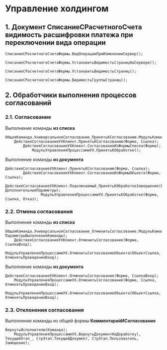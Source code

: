 # Управление холдингом

## 1. Документ СписаниеСРасчетногоСчета видимость расшифровки платежа при переключении вида операции

	СписаниеСРасчетногоСчетаФормы.ВидОперацииПриИзмененииСервер();
			СписаниеСРасчетногоСчетаФормы.УстановитьВидимостьСтраницНаСервере();
					СписаниеСРасчетногоСчетаФормы.УстановитьВидимостьСтраниц();
						СписаниеСРасчетногоСчетаФормы.ВидимостьГруппыСтраниц();

## 2. Обработчики выполнения процессов согласований

### 2.1. Согласование 

Выполнение команды __из списка__

	ОбщаяКоманда.УниверсальноеСогласование_ПринятьКСогласованию.МодульКоманды.ОбработкаКоманды();
		ДействияСогласованиеУХКлиент.ПринятьКСогласованию(Форма, Ссылка);
			ДействияСогласованиеУХКлиент.СогласованиеИзФормыСписка(Форма);
				МодульУправленияПроцессамиУХ.ПринятьКОбработке();

Выполнение команды __из документа__

	ДействияСогласованиеУХКлиент.ПринятьКСогласованию(Форма, Ссылка);
			ДействияСогласованиеУХКлиент.СогласованиеИзФормыОбъекта(Форма, Ссылка);
				ДействияСогласованиеУХКлиент.Подключаемый_ПринятьКОбработкеЗавершение(РезультатВопроса, ДополнительныеПараметры);
					МодульУправленияПроцессамиУХ.ПринятьКОбработке(Форма, Ссылка, Отказ);

### 2.2. Отмена согласования

Выполнение команды __из списка__

	ОбщаяКоманда.УниверсальноеСогласование_ОтменитьСогласование.МодульКоманды.ОбработкаКоманды(ПараметрКоманды, ПараметрыВыполненияКоманды);
		ДействияСогласованиеУХКлиент.ОтменитьСогласование(Форма, СсылкаВход);
			МодульУправленияПроцессамиУХ.ОтменитьСогласованиеОбъекта(ОбъектСсылка, ОтменятьПроведениеВход);

Выполнение команды __из документа__

	ДействияСогласованиеУХКлиент.ОтменитьСогласование(Форма, СсылкаВход);
		МодульУправленияПроцессамиУХ.ОтменитьСогласование(Форма, Ссылка, ОтменятьПроведениеВход);
			МодульУправленияПроцессамиУХ.ОтменитьСогласованиеОбъекта(ОбъектСсылка, ОтменятьПроведениеВход);

### 2.3. Отклонения согласования

Выполнение команды из общей формы __КомментарийИСогласование__

	ВернутьИсполнителю(Команда);
		МодульУправленияПроцессамиУХ.ВернутьДокументНаДоработку(, ТекущийЭтап_, СтрЭтап.ТекущийДокумент, СтрЭтап.Пользователь, Замещение);
